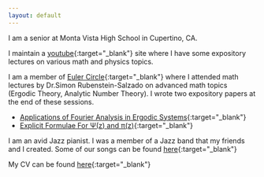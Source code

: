 ```yaml
---
layout: default
---
```


I am a senior at Monta Vista High School in Cupertino, CA.

I maintain a [youtube](https://www.youtube.com/channel/UCd8hTfZHh_n0LqAocn8IXTw){:target="_blank"} site where I have some expository lectures on
various math and physics topics.

I am a member of [Euler Circle](http://eulercircle.com){:target="_blank"} where I attended math lectures by Dr.Simon Rubenstein-Salzado on advanced math topics (Ergodic Theory, Analytic Number Theory). I wrote two expository papers at the end of these sessions.

* [Applications of Fourier Analysis in Ergodic Systems](http://simonrs.com/eulercircle/ergodictheory/krishna-rushil-fourier.pdf){:target="_blank"}
* [Explicit Formulae For &Psi;(z) and &pi;(z)](http://simonrs.com/eulercircle/analyticnt/krishna-explicit.pdf){:target="_blank"}

I am an avid Jazz pianist. I was a member of a Jazz band that my friends and I created. Some of our songs can be found [here](https://www.youtube.com/channel/UCd8hTfZHh_n0LqAocn8IXTw){:target="_blank"}

My CV can be found [here](/cv.pdf){:target="_blank"}
